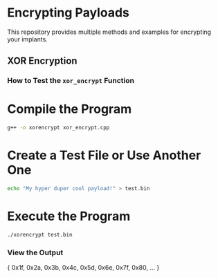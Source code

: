 # Encrypting Payloads

This repository provides multiple methods and examples for encrypting your implants.

## XOR Encryption

### How to Test the `xor_encrypt` Function

# Compile the Program
```bash
g++ -o xorencrypt xor_encrypt.cpp
```
# Create a Test File or Use Another One
```bash
echo "My hyper duper cool payload!" > test.bin
```
# Execute the Program
```bash
./xorencrypt test.bin
```
### View the Output
{ 0x1f, 0x2a, 0x3b, 0x4c, 0x5d, 0x6e, 0x7f, 0x80, ... }


